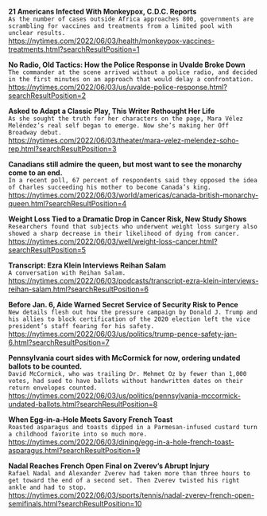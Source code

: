**21 Americans Infected With Monkeypox, C.D.C. Reports**\
`As the number of cases outside Africa approaches 800, governments are scrambling for vaccines and treatments from a limited pool with unclear results.`\
https://nytimes.com/2022/06/03/health/monkeypox-vaccines-treatments.html?searchResultPosition=1

**No Radio, Old Tactics: How the Police Response in Uvalde Broke Down**\
`The commander at the scene arrived without a police radio, and decided in the first minutes on an approach that would delay a confrontation.`\
https://nytimes.com/2022/06/03/us/uvalde-police-response.html?searchResultPosition=2

**Asked to Adapt a Classic Play, This Writer Rethought Her Life**\
`As she sought the truth for her characters on the page, Mara Vélez Meléndez’s real self began to emerge. Now she’s making her Off Broadway debut.`\
https://nytimes.com/2022/06/03/theater/mara-velez-melendez-soho-rep.html?searchResultPosition=3

**Canadians still admire the queen, but most want to see the monarchy come to an end.**\
`In a recent poll, 67 percent of respondents said they opposed the idea of Charles succeeding his mother to become Canada’s king.`\
https://nytimes.com/2022/06/03/world/americas/canada-british-monarchy-queen.html?searchResultPosition=4

**Weight Loss Tied to a Dramatic Drop in Cancer Risk, New Study Shows**\
`Researchers found that subjects who underwent weight loss surgery also showed a sharp decrease in their likelihood of dying from cancer.`\
https://nytimes.com/2022/06/03/well/weight-loss-cancer.html?searchResultPosition=5

**Transcript: Ezra Klein Interviews Reihan Salam**\
`A conversation with Reihan Salam.`\
https://nytimes.com/2022/06/03/podcasts/transcript-ezra-klein-interviews-reihan-salam.html?searchResultPosition=6

**Before Jan. 6, Aide Warned Secret Service of Security Risk to Pence**\
`New details flesh out how the pressure campaign by Donald J. Trump and his allies to block certification of the 2020 election left the vice president’s staff fearing for his safety.`\
https://nytimes.com/2022/06/03/us/politics/trump-pence-safety-jan-6.html?searchResultPosition=7

**Pennsylvania court sides with McCormick for now, ordering undated ballots to be counted.**\
`David McCormick, who was trailing Dr. Mehmet Oz by fewer than 1,000 votes, had sued to have ballots without handwritten dates on their return envelopes counted.`\
https://nytimes.com/2022/06/03/us/politics/pennsylvania-mccormick-undated-ballots.html?searchResultPosition=8

**When Egg-in-a-Hole Meets Savory French Toast**\
`Roasted asparagus and toasts dipped in a Parmesan-infused custard turn a childhood favorite into so much more.`\
https://nytimes.com/2022/06/03/dining/egg-in-a-hole-french-toast-asparagus.html?searchResultPosition=9

**Nadal Reaches French Open Final on Zverev’s Abrupt Injury**\
`Rafael Nadal and Alexander Zverev had taken more than three hours to get toward the end of a second set. Then Zverev twisted his right ankle and had to stop.`\
https://nytimes.com/2022/06/03/sports/tennis/nadal-zverev-french-open-semifinals.html?searchResultPosition=10

